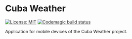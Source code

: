 # Cuba Weather

[![License: MIT](https://img.shields.io/badge/License-MIT-brightgreen.svg)](https://opensource.org/licenses/MIT) [![Codemagic build status](https://api.codemagic.io/apps/5e1ebfc40dabbd000fb1e4f7/5e1ebfc40dabbd000fb1e4f6/status_badge.svg)](https://codemagic.io/apps/5e1ebfc40dabbd000fb1e4f7/5e1ebfc40dabbd000fb1e4f6/latest_build)

Application for mobile devices of the Cuba Weather project.
